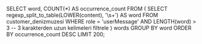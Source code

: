 SELECT 
    word,
    COUNT(*) AS occurrence_count
FROM (
    SELECT 
        regexp_split_to_table(LOWER(content), '\s+') AS word
    FROM 
        customer_denizmuzesi
    WHERE 
        role = 'userMessage'
        AND LENGTH(word) > 3  -- 3 karakterden uzun kelimeleri filtrele
) words
GROUP BY 
    word
ORDER BY 
    occurrence_count DESC
LIMIT 200;
